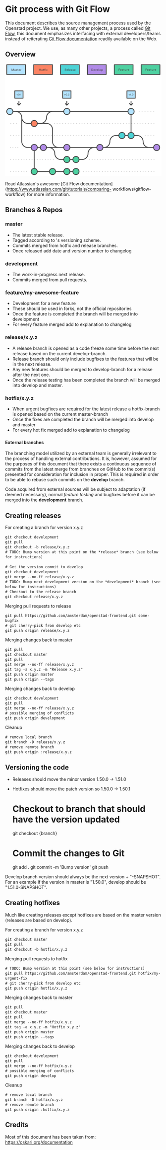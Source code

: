 

# Git process with Git Flow

This document describes the source management process used by the Openstad project. We use, as many other projects, a process called [Git Flow](https://github.com/nvie/gitflow), this document emphasizes interfacing with external developers/teams instead of reiterating [Git Flow documentation](http://bit.ly/OUNRqg) readily available on the Web.

## Overview

![ git flow overview](/img/gitflow.svg)

Read Atlassian's awesome [Git Flow documentation](https://www.atlassian.com/git/tutorials/comparing-
workflows/gitflow-workflow) for more information.

## Branches & Repos

### master

* The latest stable release.
* Tagged according to 's versioning scheme.
* Commits merged from hotfix and release branches.
* Once released add date and version number to changelog

### development

* The work-in-progress next release.
* Commits merged from pull requests.

### feature/my-awesome-feature

* Development for a new feature
* These should be used in forks, not the official repositories
* Once the feature is completed the branch will be merged into development
* For every feature merged add to explanation to changelog

### release/x.y.z

* A release branch is opened as a code freeze some time before the next release based on the current develop-branch.
* Release branch should only include bugfixes to the features that will be in the next release.
* Any new features should be merged to develop-branch for a release after the next one.
* Once the release testing has been completed the branch will be merged into develop and master.

### hotfix/x.y.z

* When urgent bugfixes are required for the latest release a hotfix-branch is opened based on the current master-branch
* Once the fixes are completed the branch will be merged into develop and master
* For every hot fix merged add to explanation to changelog

### 

#### External branches

The branching model utilized by an external team is generally irrelevant to the process of handling external contributions. It is, however, assumed for the purposes of this document that there exists a continuous sequence of commits from the latest merge from  branches on GitHub to the commit(s) presented for consideration for inclusion in  proper. This is required in order to be able to rebase such commits on the **develop** branch.

Code acquired from external sources will be subject to adaptation (if deemed necessary), normal *feature testing* and bugfixes before it can be merged into the **development** branch.

## Creating releases

For creating a branch for version x.y.z

    git checkout development
    git pull
    git checkout -b release/x.y.z
    # TODO: Bump version at this point on the *release* branch (see below for instructions)
    
    # Get the version commit to develop
    git checkout development
    git merge --no-ff release/x.y.z
    # TODO: Bump next development version on the *development* branch (see below for instructions)
    # Checkout to the release branch
    git checkout release/x.y.z

Merging pull requests to release

    git pull https://github.com/amsterdam/openstad-frontend.git some-bugfix
    # git cherry-pick from develop etc
    git push origin release/x.y.z

Merging changes back to master

    git pull
    git checkout master
    git pull
    git merge --no-ff release/x.y.z
    git tag -a x.y.z -m "Release x.y.z"
    git push origin master
    git push origin --tags

Merging changes back to develop

    git checkout development
    git pull
    git merge --no-ff release/x.y.z
    # possible merging of conflicts
    git push origin development

Cleanup

    # remove local branch
    git branch -D release/x.y.z
    # remove remote branch
    git push origin :release/x.y.z

## Versioning the code

* Releases should move the minor version 1.50.0 -> 1.51.0
* Hotfixes should move the patch version so 1.50.0 -> 1.50.1


    # Checkout to branch that should have the version updated
    git checkout {branch}
    
    # Commit the changes to Git
    git add .
    git commit -m 'Bump version'
    git push

Develop branch version should always be the next version + "-SNAPSHOT". For an example if the version in master is "1.50.0", develop should be "1.51.0-SNAPSHOT".

## Creating hotfixes

Much like creating releases except hotfixes are based on the master version (releases are based on develop).

For creating a branch for version x.y.z

    git checkout master
    git pull
    git checkout -b hotfix/x.y.z

Merging pull requests to hotfix

    # TODO: Bump version at this point (see below for instructions)
    git pull https://github.com/amsterdam/openstad-frontend.git hotfix/my-urgent-fix
    # git cherry-pick from develop etc
    git push origin hotfix/x.y.z

Merging changes back to master

    git pull
    git checkout master
    git pull
    git merge --no-ff hotfix/x.y.z
    git tag -a x.y.z -m "Hotfix x.y.z"
    git push origin master
    git push origin --tags


Merging changes back to develop

    git checkout development
    git pull
    git merge --no-ff hotfix/x.y.z
    # possible merging of conflicts
    git push origin develop

Cleanup

    # remove local branch
    git branch -D hotfix/x.y.z
    # remove remote branch
    git push origin :hotfix/x.y.z
## Credits

Most of this document has been taken from: https://oskari.org/documentation
